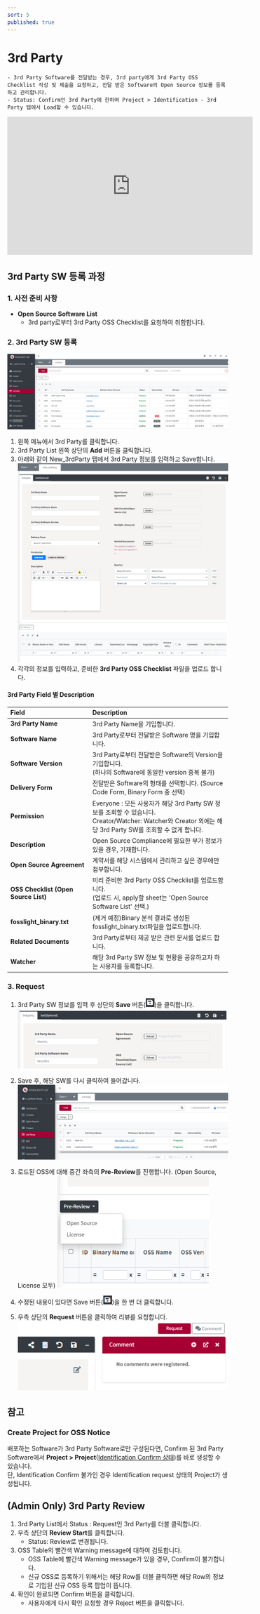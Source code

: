 ```yaml
---
sort: 5
published: true
---
```

# 3rd Party
```note
- 3rd Party Software를 전달받는 경우, 3rd party에게 3rd Party OSS Checklist 작성 및 제출을 요청하고, 전달 받은 Software의 Open Source 정보를 등록하고 관리합니다.
- Status: Confirm인 3rd Party에 한하여 Project > Identification - 3rd Party 탭에서 Load할 수 있습니다. 
```
<iframe width="560" height="315" src="https://www.youtube.com/embed/IIOsmWupkn4" title="FOSSLight Hub - 3rd Party SW 등록" frameborder="0" allow="accelerometer; autoplay; clipboard-write; encrypted-media; gyroscope; picture-in-picture" allowfullscreen></iframe>

## 3rd Party SW 등록 과정
### 1. 사전 준비 사항
- **Open Source Software List**
    - 3rd party로부터 3rd Party OSS Checklist를 요청하여 취합합니다.

### 2. 3rd Party SW 등록
![3rd_party_list](images/5_third_party_list.PNG)
1. 왼쪽 메뉴에서 3rd Party를 클릭합니다.
2. 3rd Party List 왼쪽 상단의 **Add** 버튼을 클릭합니다.
3. 아래와 같이 New_3rdParty 탭에서 3rd Party 정보를 입력하고 Save합니다.  
    ![3rd_party_new](images/5_third_party_new.PNG)
4. 각각의 정보를 입력하고, 준비한 **3rd Party OSS Checklist** 파일을 업로드 합니다.

#### 3rd Party Field 별 Description

|Field| Description |
|:---|:---|
|**3rd Party Name**|3rd Party Name을 기입합니다.|
|**Software Name**|3rd Party로부터 전달받은 Software 명을 기입합니다.|
|**Software Version**|3rd Party로부터 전달받은 Software의 Version을 기입합니다. <br>(하나의 Software에 동일한 version 중복 불가)|
|**Delivery Form**|전달받은 Software의 형태를 선택합니다. (Source Code Form, Binary Form 중 선택)|
|**Permission**| Everyone : 모든 사용자가 해당 3rd Party SW 정보를 조회할 수 있습니다. <br>Creator/Watcher: Watcher와 Creator 외에는 해당 3rd Party SW를 조회할 수 없게 합니다.|
|**Description**| Open Source Compliance에 필요한 부가 정보가 있을 경우, 기재합니다.|
|**Open Source Agreement**|계약서를 해당 시스템에서 관리하고 싶은 경우에만 첨부합니다.|
|**OSS Checklist (Open Source List)**| 미리 준비한 3rd Party OSS Checklist를 업로드합니다. <br>(업로드 시, apply할 sheet는 'Open Source Software List' 선택.)|
|**fosslight_binary.txt**| (제거 예정)Binary 분석 결과로 생성된 fosslight_binary.txt파일을 업로드합니다.|
|**Related Documents**|3rd Party로부터 제공 받은 관련 문서를 업로드 합니다.|
|**Watcher**|해당 3rd Party SW 정보 및 현황을 공유하고자 하는 사용자를 등록합니다.|


### 3. Request
1. 3rd Party SW 정보를 입력 후 상단의 **Save** 버튼(<img src="images/save_button.PNG" width="20" height="20" />)을 클릭합니다.
    ![3rd_party_save](images/5_third_party_save.PNG)

2. Save 후, 해당 SW를 다시 클릭하여 들어갑니다.
    ![3rd_party_save](images/5_third_party_save_2.PNG)

3. 로드된 OSS에 대해 중간 좌측의 **Pre-Review**를 진행합니다. (Open Source, License 모두)
    ![3rd_party_save](images/5_third_party_save_3.PNG)

4. 수정된 내용이 있다면 Save 버튼(<img src="images/save_button.PNG" width="20" height="20" />)을 한 번 더 클릭합니다.

5. 우측 상단의 **Request** 버튼을 클릭하여 리뷰를 요청합니다.
    ![3rd_party_save](images/5_third_party_save_5_request.PNG)

## 참고
### Create Project for OSS Notice
배포하는 Software가 3rd Party Software로만 구성된다면, Confirm 된 3rd Party Software에서 **Project > Project**(<U>Identification Confirm 상태</U>)를 바로 생성할 수 있습니다.    
단, Identification Confirm 불가인 경우 Identification request 상태의 Project가 생성됩니다.


## (Admin Only) 3rd Party Review
1. 3rd Party List에서 Status : Request인 3rd Party를 더블 클릭합니다. 
2. 우측 상단의 **Review Start**를 클릭합니다. 
    - Status: Review로 변경됩니다. 
3. OSS Table의 빨간색 Warning message에 대하여 검토합니다. 
    - OSS Table에 빨간색 Warning message가 있을 경우, Confirm이 불가합니다. 
    - 신규 OSS로 등록하기 위해서는 해당 Row를 더블 클릭하면 해당 Row의 정보로 기입된 신규 OSS 등록 팝업이 뜹니다. 
4. 확인이 완료되면 Confirm 버튼을 클릭합니다.   
    - 사용자에게 다시 확인 요청할 경우 Reject 버튼을 클릭합니다.
